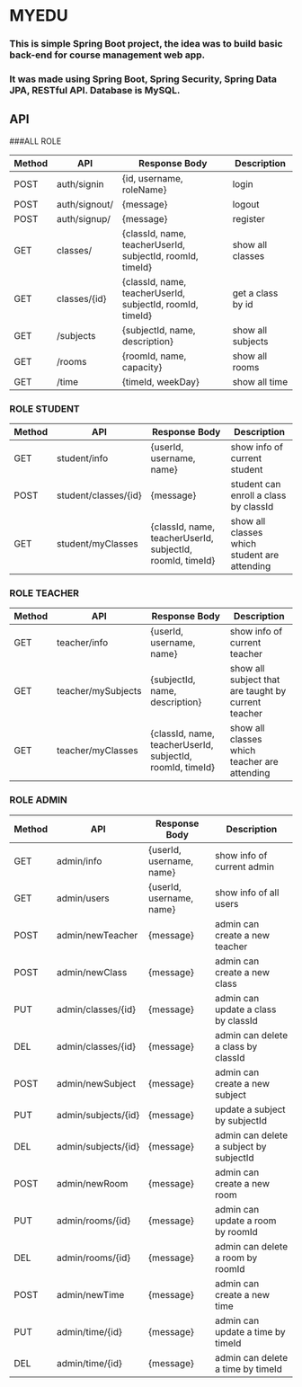 # MYEDU
### This is simple Spring Boot project, the idea was to build basic back-end for course management web app.

### It was made using Spring Boot, Spring Security, Spring Data JPA, RESTful API. Database is MySQL.
## API
###ALL ROLE

| Method | API            | Response Body                                             | Description     |
|--------|----------------|-----------------------------------------------------------|-----------------|
| POST   | auth/signin    | {id, username, roleName}                                  | login           |
| POST	  | auth/signout/	 | 	{message}                                                | logout          |
| POST	  | auth/signup/	  | 	{message}                                                | register        |
| GET    | classes/       | {classId, name, teacherUserId, subjectId, roomId, timeId} | show all classes |
|GET	|classes/{id}	 		|{classId, name, teacherUserId, subjectId, roomId, timeId}|get a class by id|
|GET	|/subjects			|{subjectId, name, description} |show all subjects|
|GET|	/rooms|		 		{roomId, name, capacity}|show all rooms|
|GET	|/time				|{timeId, weekDay} |show all time|


### ROLE STUDENT
| Method | API            | Response Body                                            | Description     |
|--------|----------------|----------------------------------------------------------|-----------------|
|GET	|student/info			|{userId, username, name} |show info of current student|
|POST	|student/classes/{id}	 	|{message}|student can enroll a class by classId|
|GET	|student/myClasses		|{classId, name, teacherUserId, subjectId, roomId, timeId}|show all classes which student are attending|

### ROLE TEACHER
| Method | API            | Response Body                                            | Description     |
|--------|----------------|----------------------------------------------------------|-----------------|
|GET	|teacher/info			|{userId, username, name} |show info of current teacher|
|GET	|teacher/mySubjects	 	|{subjectId, name, description}|show all subject that are taught by current teacher|
|GET	|teacher/myClasses		|{classId, name, teacherUserId, subjectId, roomId, timeId} |show all classes which teacher are attending|

### ROLE ADMIN
| Method | API            | Response Body                                            | Description     |
|--------|----------------|----------------------------------------------------------|-----------------|
|GET	|admin/info			|{userId, username, name} |show info of current admin|
|GET	|admin/users			|{userId, username, name} |show info of all users|
|POST	|admin/newTeacher	 	|{message} |admin can create a new teacher|
|POST	|admin/newClass	 	|{message} |admin can create a new class|
|PUT	|admin/classes/{id}	 	|{message} |admin can update a class by classId|
|DEL	|admin/classes/{id}	 	|{message} |admin can delete a class by classId|
|POST	|admin/newSubject		|{message} |admin can create a new subject|
|PUT	|admin/subjects/{id}		 |{message} |update a subject by subjectId|
|DEL	|admin/subjects/{id}	 	|{message} |admin can delete a subject by subjectId|
|POST	|admin/newRoom	 	|{message} |admin can create a new room|
|PUT	|admin/rooms/{id}	 	|{message} |admin can update a room by roomId|
|DEL	|admin/rooms/{id}	 	|{message} |admin can delete a room by roomId|
|POST	|admin/newTime	 	    |{message} |admin can create a new time|
|PUT	|admin/time/{id}	 	|{message} |admin can update a time by timeId|
|DEL	|admin/time/{id}	 	|{message} |admin can delete a time by timeId|
